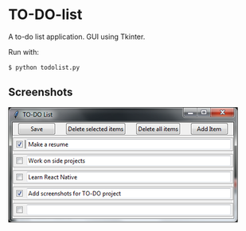 # TO-DO-list

A to-do list application. GUI using Tkinter.

Run with:

```bash
$ python todolist.py
```

## Screenshots

![To-Do list application](./screenshot.png)
